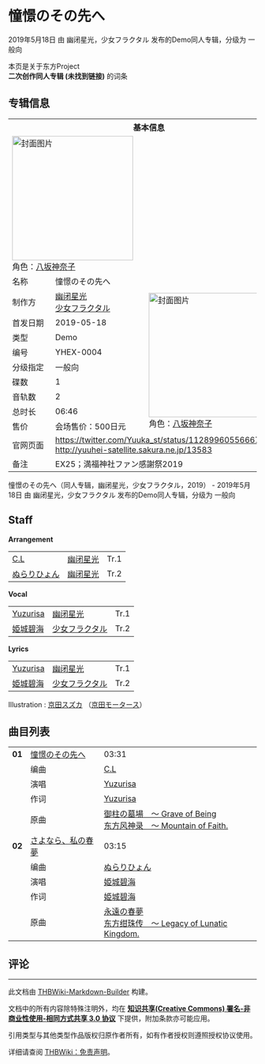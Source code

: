 # 憧憬のその先へ

<!-- source html: G:\repos\THBWiki-Markdown-Builder\THBWikiMarkdown\Temp\main\1\1f\ns0%3A%E6%86%A7%E6%86%AC%E3%81%AE%E3%81%9D%E3%81%AE%E5%85%88%E3%81%B8.html -->

2019年5月18日 由 幽闭星光，少女フラクタル  发布的Demo同人专辑，分级为 一般向

本页是关于东方Project  
 **二次创作同人专辑 (未找到链接)** 的词条
## 专辑信息

<table><tbody><tr><th colspan="3">基本信息</th></tr><tr><td class="cover-artwork-mobile" colspan="2"><a href="./文件-憧憬のその先へ封面.jpg.md" class="image" title="封面图片"><img alt="封面图片" src="https://upload.thwiki.cc/thumb/7/78/%E6%86%A7%E6%86%AC%E3%81%AE%E3%81%9D%E3%81%AE%E5%85%88%E3%81%B8%E5%B0%81%E9%9D%A2.jpg/245px-%E6%86%A7%E6%86%AC%E3%81%AE%E3%81%9D%E3%81%AE%E5%85%88%E3%81%B8%E5%B0%81%E9%9D%A2.jpg" decoding="async" loading="lazy" width="245" height="252" srcset="https://upload.thwiki.cc/thumb/7/78/%E6%86%A7%E6%86%AC%E3%81%AE%E3%81%9D%E3%81%AE%E5%85%88%E3%81%B8%E5%B0%81%E9%9D%A2.jpg/367px-%E6%86%A7%E6%86%AC%E3%81%AE%E3%81%9D%E3%81%AE%E5%85%88%E3%81%B8%E5%B0%81%E9%9D%A2.jpg 1.5x, https://upload.thwiki.cc/thumb/7/78/%E6%86%A7%E6%86%AC%E3%81%AE%E3%81%9D%E3%81%AE%E5%85%88%E3%81%B8%E5%B0%81%E9%9D%A2.jpg/489px-%E6%86%A7%E6%86%AC%E3%81%AE%E3%81%9D%E3%81%AE%E5%85%88%E3%81%B8%E5%B0%81%E9%9D%A2.jpg 2x" data-file-width="1165" data-file-height="1200"></a><div class="cover-char">角色：<a href="./八坂神奈子.md" title="八坂神奈子">八坂神奈子</a></div></td>
</tr><tr><td class="label">名称</td><td colspan="2"> 憧憬のその先へ </td></tr><tr><td class="label">制作方</td><td><a href="./幽闭星光.md" title="幽闭星光">幽闭星光</a><br><a href="./少女フラクタル.md" title="少女フラクタル">少女フラクタル</a></td><td class="cover-artwork" rowspan="9" style="min-width:252px;"><a href="./文件-憧憬のその先へ封面.jpg.md" class="image" title="封面图片"><img alt="封面图片" src="https://upload.thwiki.cc/thumb/7/78/%E6%86%A7%E6%86%AC%E3%81%AE%E3%81%9D%E3%81%AE%E5%85%88%E3%81%B8%E5%B0%81%E9%9D%A2.jpg/245px-%E6%86%A7%E6%86%AC%E3%81%AE%E3%81%9D%E3%81%AE%E5%85%88%E3%81%B8%E5%B0%81%E9%9D%A2.jpg" decoding="async" loading="lazy" width="245" height="252" srcset="https://upload.thwiki.cc/thumb/7/78/%E6%86%A7%E6%86%AC%E3%81%AE%E3%81%9D%E3%81%AE%E5%85%88%E3%81%B8%E5%B0%81%E9%9D%A2.jpg/367px-%E6%86%A7%E6%86%AC%E3%81%AE%E3%81%9D%E3%81%AE%E5%85%88%E3%81%B8%E5%B0%81%E9%9D%A2.jpg 1.5x, https://upload.thwiki.cc/thumb/7/78/%E6%86%A7%E6%86%AC%E3%81%AE%E3%81%9D%E3%81%AE%E5%85%88%E3%81%B8%E5%B0%81%E9%9D%A2.jpg/489px-%E6%86%A7%E6%86%AC%E3%81%AE%E3%81%9D%E3%81%AE%E5%85%88%E3%81%B8%E5%B0%81%E9%9D%A2.jpg 2x" data-file-width="1165" data-file-height="1200"></a><div class="cover-char">角色：<a href="./八坂神奈子.md" title="八坂神奈子">八坂神奈子</a></div></td>
</tr><tr><td class="label">首发日期</td><td>2019-05-18</td></tr><tr><td class="label">类型</td><td>Demo</td></tr><tr><td class="label">编号</td><td>YHEX-0004</td></tr><tr><td class="label">分级指定</td><td>一般向</td></tr><tr><td class="label">碟数</td><td>1</td></tr><tr><td class="label">音轨数</td><td>2</td></tr><tr><td class="label">总时长</td><td>06:46</td></tr><tr><td class="label">售价</td><td>会场售价：500日元</td></tr>
<tr><td class="label">官网页面</td><td colspan="2"><a rel="nofollow" class="external free" href="https://twitter.com/Yuuka_st/status/1128996055666716672">https://twitter.com/Yuuka_st/status/1128996055666716672</a><br><a rel="nofollow" class="external free" href="http://yuuhei-satellite.sakura.ne.jp/13583">http://yuuhei-satellite.sakura.ne.jp/13583</a></td></tr><tr><td class="label">备注</td><td colspan="2">EX25；満福神社ファン感謝祭2019</td></tr></tbody></table>

憧憬のその先へ（同人专辑，幽闭星光，少女フラクタル，2019） - 2019年5月18日 由 幽闭星光，少女フラクタル  发布的Demo同人专辑，分级为 一般向
## Staff
  
 **Arrangement**   

<table><tbody><tr><td><a href="./C.L.md" title="C.L">C.L</a></td><td><a href="./幽闭星光.md" title="幽闭星光">幽闭星光</a></td><td>Tr.1</td></tr><tr><td><a href="./ぬらりひょん.md" title="ぬらりひょん">ぬらりひょん</a></td><td><a href="./幽闭星光.md" title="幽闭星光">幽闭星光</a></td><td>Tr.2</td></tr></tbody></table>

  
 **Vocal**   

<table><tbody><tr><td><a href="/Yuzurisa" class="mw-redirect" title="Yuzurisa">Yuzurisa</a></td><td><a href="./幽闭星光.md" title="幽闭星光">幽闭星光</a></td><td>Tr.1</td></tr><tr><td><a href="./姫城碧海.md" title="姫城碧海">姫城碧海</a></td><td><a href="./少女フラクタル.md" title="少女フラクタル">少女フラクタル</a></td><td>Tr.2</td></tr></tbody></table>

  
 **Lyrics**   

<table><tbody><tr><td><a href="/Yuzurisa" class="mw-redirect" title="Yuzurisa">Yuzurisa</a></td><td><a href="./幽闭星光.md" title="幽闭星光">幽闭星光</a></td><td>Tr.1</td></tr><tr><td><a href="./姫城碧海.md" title="姫城碧海">姫城碧海</a></td><td><a href="./少女フラクタル.md" title="少女フラクタル">少女フラクタル</a></td><td>Tr.2</td></tr></tbody></table>


Illustration
: [京田スズカ](./京田スズカ.md) （[京田モータース](./京田モータース.md)）

## 曲目列表

<table><tbody><tr><td id="1" class="infoRD"><b>01</b></td><td id="憧憬のその先へ" colspan="2" class="title"><a href="./歌词-憧憬のその先へ.md" title="歌词:憧憬のその先へ">憧憬のその先へ</a><span class="thcsearchlinks"><a rel="nofollow" class="external text" href="https://cd.thwiki.cc?arrange=C.L&amp;vocal=Yuzurisa&amp;lyric=Yuzurisa&amp;ogmusic=御柱の墓場　～ Grave of Being&amp;fromwiki=憧憬のその先へ"><span title="搜索相似同人曲"></span></a></span></td><td class="time">03:31</td></tr><tr><td class="left"></td><td class="label">编曲</td><td class="text" colspan="2"><a href="./C.L.md" title="C.L">C.L</a><span class="thcsearchlinks"><a rel="nofollow" class="external text" href="https://cd.thwiki.cc?arrange=，C.L，&amp;fromwiki=憧憬のその先へ"><span></span></a></span></td></tr><tr><td class="left"></td><td class="label">演唱</td><td class="text" colspan="2"><a href="/Yuzurisa" class="mw-redirect" title="Yuzurisa">Yuzurisa</a><span class="thcsearchlinks"><a rel="nofollow" class="external text" href="https://cd.thwiki.cc?vocal=Yuzurisa&amp;fromwiki=憧憬のその先へ"><span></span></a></span></td></tr><tr><td class="left"></td><td class="label">作词</td><td class="text" colspan="2"><a href="/Yuzurisa" class="mw-redirect" title="Yuzurisa">Yuzurisa</a><span class="thcsearchlinks"><a rel="nofollow" class="external text" href="https://cd.thwiki.cc?lyric=Yuzurisa&amp;fromwiki=憧憬のその先へ"><span></span></a></span></td></tr><tr><td class="left"></td><td class="label">原曲</td><td class="text" colspan="2"><span class="thcsearchlinks"><a rel="nofollow" class="external text" href="https://cd.thwiki.cc?ogmusic=御柱の墓場　～ Grave of Being&amp;fromwiki=憧憬のその先へ"><span></span></a></span><div class="ogmusic"><a href="/%E5%BE%A1%E6%9F%B1%E3%81%AE%E5%A2%93%E5%A0%B4_%EF%BD%9E_Grave_of_Being" class="mw-redirect" title="御柱の墓場 ～ Grave of Being">御柱の墓場　～ Grave of Being</a></div><div class="source"><a href="/%E4%B8%9C%E6%96%B9%E9%A3%8E%E7%A5%9E%E5%BD%95_%EF%BD%9E_Mountain_of_Faith." class="mw-redirect" title="东方风神录 ～ Mountain of Faith.">东方风神录　～ Mountain of Faith.</a></div></td></tr>
<tr><td id="2" class="infoRD"><b>02</b></td><td id="さよなら、私の春夢" colspan="2" class="title"><a href="./歌词-さよなら、私の春夢.md" title="歌词:さよなら、私の春夢">さよなら、私の春夢</a><span class="thcsearchlinks"><a rel="nofollow" class="external text" href="https://cd.thwiki.cc?arrange=ぬらりひょん&amp;vocal=姫城碧海&amp;lyric=姫城碧海，&amp;ogmusic=永遠の春夢&amp;fromwiki=憧憬のその先へ"><span title="搜索相似同人曲"></span></a></span></td><td class="time">03:15</td></tr><tr><td class="left"></td><td class="label">编曲</td><td class="text" colspan="2"><a href="./ぬらりひょん.md" title="ぬらりひょん">ぬらりひょん</a><span class="thcsearchlinks"><a rel="nofollow" class="external text" href="https://cd.thwiki.cc?arrange=，ぬらりひょん，&amp;fromwiki=憧憬のその先へ"><span></span></a></span></td></tr><tr><td class="left"></td><td class="label">演唱</td><td class="text" colspan="2"><a href="./姫城碧海.md" title="姫城碧海">姫城碧海</a><span class="thcsearchlinks"><a rel="nofollow" class="external text" href="https://cd.thwiki.cc?vocal=姫城碧海，&amp;fromwiki=憧憬のその先へ"><span></span></a></span></td></tr><tr><td class="left"></td><td class="label">作词</td><td class="text" colspan="2"><a href="./姫城碧海.md" title="姫城碧海">姫城碧海</a><span class="thcsearchlinks"><a rel="nofollow" class="external text" href="https://cd.thwiki.cc?lyric=姫城碧海，&amp;fromwiki=憧憬のその先へ"><span></span></a></span></td></tr><tr><td class="left"></td><td class="label">原曲</td><td class="text" colspan="2"><span class="thcsearchlinks"><a rel="nofollow" class="external text" href="https://cd.thwiki.cc?ogmusic=永遠の春夢&amp;fromwiki=憧憬のその先へ"><span></span></a></span><div class="ogmusic"><a href="/%E6%B0%B8%E9%81%A0%E3%81%AE%E6%98%A5%E5%A4%A2" class="mw-redirect" title="永遠の春夢">永遠の春夢</a></div><div class="source"><a href="/%E4%B8%9C%E6%96%B9%E7%BB%80%E7%8F%A0%E4%BC%A0_%EF%BD%9E_Legacy_of_Lunatic_Kingdom." class="mw-redirect" title="东方绀珠传 ～ Legacy of Lunatic Kingdom.">东方绀珠传　～ Legacy of Lunatic Kingdom.</a></div></td></tr></tbody></table>


## 评论




---

此文档由 [THBWiki-Markdown-Builder](https://github.com/Delsin-Yu/THBWiki-Markdown-Builder) 构建。

文档中的所有内容除特殊注明外，均在 [**知识共享(Creative Commons) 署名-非商业性使用-相同方式共享 3.0 协议**](https://creativecommons.org/licenses/by-sa/3.0/deed.zh-hans) 下提供，附加条款亦可能应用。

引用类型与其他类型作品版权归原作者所有，如有作者授权则遵照授权协议使用。

详细请查阅 [THBWiki：免责声明](https://thbwiki.cc/THBWiki:%E5%85%8D%E8%B4%A3%E5%A3%B0%E6%98%8E)。

